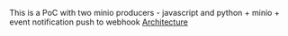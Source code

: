 This is a PoC with two minio producers - javascript and python + minio + event notification push to webhook
[Architecture](pub-sub.png)
